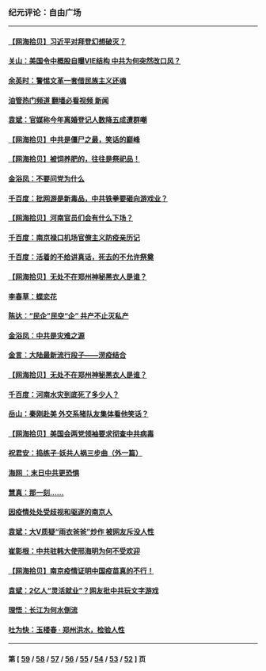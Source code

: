 ### 纪元评论：自由广场
---
#### [【网海拾贝】习近平对拜登幻想破灭？](../../pages/nsc993/n13145171.md?08080330) 
#### [关山：美国令中概股自曝VIE结构 中共为何突然改口风？](../../pages/nsc993/n13144903.md?08080330) 
#### [余英时：警惕文革一套借民族主义还魂](../../pages/nsc993/n13145214.md?08080330) 
#### [油管热门频道 翻墙必看视频 新闻](ok?08080330)
#### [袁斌：官媒称今年离婚登记人数降五成遭群嘲](../../pages/nsc993/n13144883.md?08080330) 
#### [【网海拾贝】中共是僵尸之最，笑话的巅峰](../../pages/nsc993/n13143217.md?08080330) 
#### [【网海拾贝】被饲养肥的，往往是祭祀品！](../../pages/nsc993/n13140755.md?08080330) 
#### [金浴凤：不要问党为什么](../../pages/nsc993/n13141809.md?08080330) 
#### [千百度：批网游是新毒品，中共铁拳要砸向游戏业？](../../pages/nsc993/n13140293.md?08080330) 
#### [【网海拾贝】河南官员们会有什么下场？](../../pages/nsc993/n13137666.md?08080330) 
#### [千百度：南京禄口机场官僚主义防疫亲历记](../../pages/nsc993/n13134903.md?08080330) 
#### [千百度：活着的不给讲真话，死去的不允许祭奠](../../pages/nsc993/n13132436.md?08080330) 
#### [【网海拾贝】无处不在郑州神秘黑衣人是谁？](../../pages/nsc993/n13132657.md?08080330) 
#### [李春草：蝶恋花](../../pages/nsc993/n13132164.md?08080330) 
#### [陈达：“民企”民空“企” 共产不止灭私产](../../pages/nsc993/n13132139.md?08080330) 
#### [金浴凤：中共是灾难之源](../../pages/nsc993/n13132116.md?08080330) 
#### [金言：大陆最新流行段子——涝疫结合](../../pages/nsc993/n13131988.md?08080330) 
#### [【网海拾贝】无处不在郑州神秘黑衣人是谁？](../../pages/nsc993/n13130528.md?08080330) 
#### [千百度：河南水灾到底死了多少人？](../../pages/nsc993/n13130317.md?08080330) 
#### [岳山：秦刚赴美 外交系猪队友集体看他笑话？](../../pages/nsc993/n13129795.md?08080330) 
#### [【网海拾贝】美国会两党领袖要求彻查中共病毒](../../pages/nsc993/n13129142.md?08080330) 
#### [祝君安：捣练子·妖共人祸三步曲（外一篇）](../../pages/nsc993/n13129125.md?08080330) 
#### [海网 ：末日中共更恐惧](../../pages/nsc993/n13129103.md?08080330) 
#### [慧真：那一刻……](../../pages/nsc993/n13128964.md?08080330) 
#### [因疫情处处受歧视和驱逐的南京人](../../pages/nsc993/n13128920.md?08080330) 
#### [袁斌：大V质疑“雨衣爸爸”炒作 被网友斥没人性](../../pages/nsc993/n13128871.md?08080330) 
#### [崔彰根：中共驻韩大使邢海明为何不受欢迎](../../pages/nsc993/n13126501.md?08080330) 
#### [【网海拾贝】南京疫情证明中国疫苗真的不行！](../../pages/nsc993/n13126542.md?08080330) 
#### [袁斌：2亿人“灵活就业”？网友批中共玩文字游戏](../../pages/nsc993/n13126226.md?08080330) 
#### [理悟：长江为何水倒流](../../pages/nsc993/n13125442.md?08080330) 
#### [吐为快：玉楼春 · 郑州洪水，检验人性](../../pages/nsc993/n13123098.md?08080330) 

---
#### 第 [ [59](./59.md?08080330) / [58](./58.md?08080330) / [57](./57.md?08080330) / [56](./56.md?08080330) / [55](./55.md?08080330) / [54](./54.md?08080330) / [53](./53.md?08080330) / [52](./52.md?08080330) ] 页

